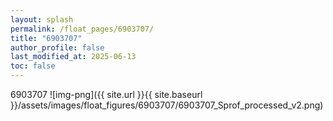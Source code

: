 ```yaml
---
layout: splash
permalink: /float_pages/6903707/
title: "6903707"
author_profile: false
last_modified_at: 2025-06-13
toc: false
---
```

 
6903707
![img-png]({{ site.url }}{{ site.baseurl }}/assets/images/float_figures/6903707/6903707_Sprof_processed_v2.png)